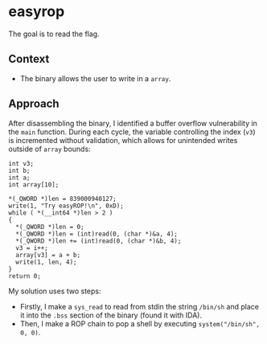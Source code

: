 # easyrop
The goal is to read the flag.
## Context
- The binary allows the user to write in a `array`.

## Approach
After disassembling the binary, I identified a buffer overflow vulnerability in the `main` function. During each cycle, the variable controlling the index (`v3`) is incremented without validation, which allows for unintended writes outside of `array` bounds:
```{c}
int v3; 
int b; 
int a; 
int array[10]; 

*(_QWORD *)len = 839000940127;
write(1, "Try easyROP!\n", 0xD);
while ( *(__int64 *)len > 2 )
{
  *(_QWORD *)len = 0;
  *(_QWORD *)len = (int)read(0, (char *)&a, 4);
  *(_QWORD *)len += (int)read(0, (char *)&b, 4);
  v3 = i++;
  array[v3] = a + b;
  write(1, len, 4);
}
return 0;
```
My solution uses two steps:
- Firstly, I make a `sys_read` to read from stdin the string `/bin/sh` and place it into the `.bss` section of the binary (found it with IDA).
- Then, I make a ROP chain to pop a shell by executing `system("/bin/sh", 0, 0)`.
